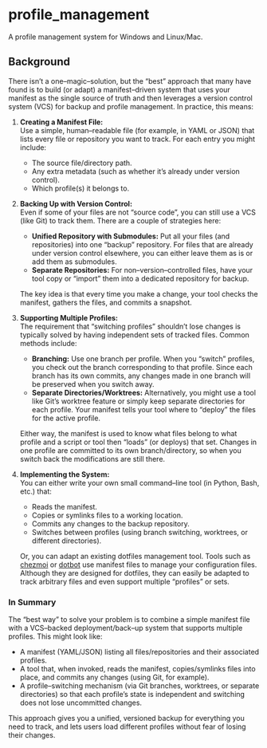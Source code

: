 # profile_management
A profile management system for Windows and Linux/Mac.

## Background

There isn’t a one–magic–solution, but the “best” approach that many have found is to build (or adapt) a manifest–driven system that uses your manifest as the single source of truth and then leverages a version control system (VCS) for backup and profile management. In practice, this means:

1. **Creating a Manifest File:**  
   Use a simple, human–readable file (for example, in YAML or JSON) that lists every file or repository you want to track. For each entry you might include:
   - The source file/directory path.
   - Any extra metadata (such as whether it’s already under version control).
   - Which profile(s) it belongs to.

2. **Backing Up with Version Control:**  
   Even if some of your files are not “source code”, you can still use a VCS (like Git) to track them. There are a couple of strategies here:
   - **Unified Repository with Submodules:** Put all your files (and repositories) into one “backup” repository. For files that are already under version control elsewhere, you can either leave them as is or add them as submodules.
   - **Separate Repositories:** For non–version–controlled files, have your tool copy or “import” them into a dedicated repository for backup.
   
   The key idea is that every time you make a change, your tool checks the manifest, gathers the files, and commits a snapshot.

3. **Supporting Multiple Profiles:**  
   The requirement that “switching profiles” shouldn’t lose changes is typically solved by having independent sets of tracked files. Common methods include:
   - **Branching:** Use one branch per profile. When you “switch” profiles, you check out the branch corresponding to that profile. Since each branch has its own commits, any changes made in one branch will be preserved when you switch away.
   - **Separate Directories/Worktrees:** Alternatively, you might use a tool like Git’s worktree feature or simply keep separate directories for each profile. Your manifest tells your tool where to “deploy” the files for the active profile.
   
   Either way, the manifest is used to know what files belong to what profile and a script or tool then “loads” (or deploys) that set. Changes in one profile are committed to its own branch/directory, so when you switch back the modifications are still there.

4. **Implementing the System:**  
   You can either write your own small command–line tool (in Python, Bash, etc.) that:
   - Reads the manifest.
   - Copies or symlinks files to a working location.
   - Commits any changes to the backup repository.
   - Switches between profiles (using branch switching, worktrees, or different directories).  
     
   Or, you can adapt an existing dotfiles management tool. Tools such as [chezmoi](https://www.chezmoi.io/) or [dotbot](https://github.com/anishathalye/dotbot) use manifest files to manage your configuration files. Although they are designed for dotfiles, they can easily be adapted to track arbitrary files and even support multiple “profiles” or sets.

### In Summary

The “best way” to solve your problem is to combine a simple manifest file with a VCS–backed deployment/back–up system that supports multiple profiles. This might look like:

- A manifest (YAML/JSON) listing all files/repositories and their associated profiles.
- A tool that, when invoked, reads the manifest, copies/symlinks files into place, and commits any changes (using Git, for example).
- A profile–switching mechanism (via Git branches, worktrees, or separate directories) so that each profile’s state is independent and switching does not lose uncommitted changes.

This approach gives you a unified, versioned backup for everything you need to track, and lets users load different profiles without fear of losing their changes.